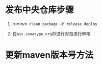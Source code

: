 # 发布中央仓库步骤

1. run `mvn clean package -P release deploy`

2. 在`oss.sonatype.org`中进行对包进行审核

# 更新maven版本号方法

